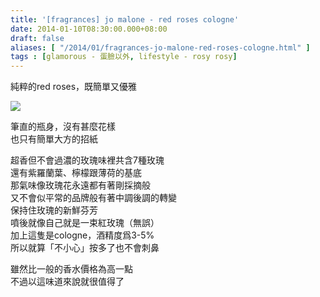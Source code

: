 ```yaml
---
title: '[fragrances] jo malone - red roses cologne'
date: 2014-01-10T08:30:00.000+08:00
draft: false
aliases: [ "/2014/01/fragrances-jo-malone-red-roses-cologne.html" ]
tags : [glamorous - 蛋臉以外, lifestyle - rosy rosy]
---
```


純粹的red roses，既簡單又優雅  

[![](https://2.bp.blogspot.com/-mbTOTLLbYLE/XCioNocujbI/AAAAAAAADZY/iiclrC898Y8Cay54eP13CS_n9IBV0RpYQCLcBGAs/s640/02.jpg)](https://2.bp.blogspot.com/-mbTOTLLbYLE/XCioNocujbI/AAAAAAAADZY/iiclrC898Y8Cay54eP13CS_n9IBV0RpYQCLcBGAs/s1600/02.jpg)

筆直的瓶身，沒有甚麼花樣  
也只有簡單大方的招紙  
  
超香但不會過濃的玫瑰味裡共含7種玫瑰  
還有紫羅蘭葉、檸檬跟薄荷的基底  
那氣味像玫瑰花永遠都有著剛採摘般  
又不會似平常的品牌般有著中調後調的轉變  
保持住玫瑰的新鮮芬芳  
噴後就像自己就是一束紅玫瑰（無誤）  
加上這隻是cologne，酒精度爲3-5%  
所以就算「不小心」按多了也不會刺鼻  
  
  
雖然比一般的香水價格為高一點  
不過以這味道來說就很值得了